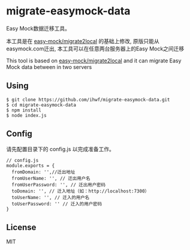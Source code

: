 # migrate-easymock-data

Easy Mock数据迁移工具。

本工具是在 [easy-mock/migrate2local](https://github.com/easy-mock/migrate2local) 的基础上修改, 原版只能从easymock.com迁出, 本工具可以在任意两台服务器上的Easy Mock之间迁移

This tool is based on [easy-mock/migrate2local](https://github.com/easy-mock/migrate2local) and it can migrate Easy Mock data between in two servers

## Using

```
$ git clone https://github.com/ihwf/migrate-easymock-data.git
$ cd migrate-easymock-data
$ npm install
$ node index.js
```

## Config

请先配置目录下的 config.js 以完成准备工作。

```
// config.js
module.exports = {
  fromDomain: '',//迁出地址
  fromUserName: '', // 迁出用户名
  fromUserPassword: '', // 迁出用户密码
  toDomain: '', // 迁入地址（如：http://localhost:7300）
  toUserName: '', // 迁入的用户名
  toUserPassword: '' // 迁入的用户密码
}
```

## License

MIT

